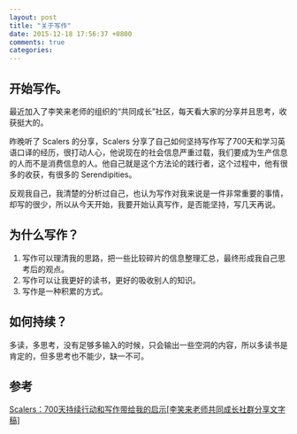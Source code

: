 ```yaml
---
layout: post
title: "关于写作"
date: 2015-12-18 17:56:37 +0800
comments: true
categories: 
---
```


## 开始写作。

最近加入了李笑来老师的组织的“共同成长”社区，每天看大家的分享并且思考，收获挺大的。

昨晚听了 Scalers 的分享，Scalers 分享了自己如何坚持写作写了700天和学习英语口译的经历，很打动人心，他说现在的社会信息严重过载，我们要成为生产信息的人而不是消费信息的人。他自己就是这个方法论的践行者，这个过程中，他有很多的收获，有很多的 Serendipities。

反观我自己，我清楚的分析过自己，也认为写作对我来说是一件非常重要的事情，却写的很少，所以从今天开始，我要开始认真写作，是否能坚持，写几天再说。

## 为什么写作？

1. 写作可以理清我的思路，把一些比较碎片的信息整理汇总，最终形成我自己思考后的观点。
2. 写作可以让我更好的读书，更好的吸收别人的知识。
3. 写作是一种积累的方式。

## 如何持续？

多读，多思考，没有足够多输入的时候，只会输出一些空洞的内容，所以多读书是肯定的，但多思考也不能少，缺一不可。

## 参考

[Scalers：700天持续行动和写作带给我的启示[李笑来老师共同成长社群分享文字稿]](https://mp.weixin.qq.com/s?__biz=MzA4MjIyNDYzMQ==&mid=401294753&idx=1&sn=cc57c4acbb9cd3a9e89c7dfd8dea9ceb&scene=0&uin=OTM1MDQxMDQw&key=ac89cba618d2d976353e0575ca5c8377e0214c8b14e1bb69630f70bbd5869ee66aa3f54f0e5f2f6f10f5039e59290503)

